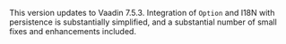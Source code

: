 This version updates to Vaadin 7.5.3.  Integration of ```Option``` and I18N with persistence is substantially simplified, and a substantial number of small fixes and enhancements included.